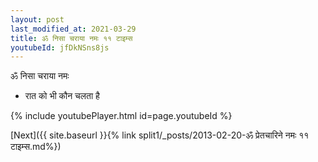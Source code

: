 ```yaml
---
layout: post
last_modified_at: 2021-03-29
title: ॐ निसा चराया नमः ११ टाइम्स
youtubeId: jfDkNSns8js
---
```

 
 
 ॐ निसा चराया नमः  
 
 -  रात को भी कौन चलता है 
 
  
 
  
 
 
 
 
 
 


{% include youtubePlayer.html id=page.youtubeId %}
 
[Next]({{ site.baseurl }}{% link  split1/_posts/2013-02-20-ॐ प्रेतचारिने नमः ११ टाइम्स.md%})
 
